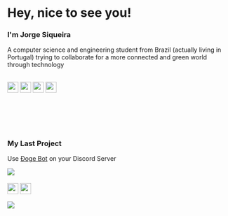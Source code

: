 # Hey, nice to see you!
### I'm Jorge Siqueira
A computer science and engineering student from Brazil (actually living in Portugal) trying to collaborate for a more connected and green world through technology
<br><br>
<p>
   <a target="_blank" href="https://www.jorgesiqueira.com"><img src="https://img.shields.io/badge/jorgesiqueira.com-0078D6.svg?style=flat-square&labelColor=231877F2&logo=&logoColor=white" height=25></a> 
   <a target="_blank" href="mailto:hello@jorgesiqueira.com"><img src="https://img.shields.io/badge/hello@jorgesiqueira.com-0078D6.svg?style=flat-square&labelColor=231877F2&logo=mail&logoColor=white" height=25></a>
  <a target="_blank" href="https://www.linkedin.com/in/jorgsiq"><img src="https://img.shields.io/badge/LinkedIn-0078D6.svg?style=flat-square&labelColor=231877F2&logo=linkedin&logoColor=white" height=25></a> 
    <a target="_blank" href="https://bit.ly/wpp-jorgsiq"><img src="https://img.shields.io/badge/WhatsApp-0078D6.svg?style=flat-square&labelColor=231877F2&logo=whatsapp&logoColor=white" height=25></a> 
</p>

# ㅤ
### My Last Project
 Use <a target="_blank" href="https://discord.com/oauth2/authorize?client_id=826073829302206525&scope=bot&permissions=842263608">Đoge Bot</a> on your Discord Server

<div>

 <a href="https://github.com/jorgsiq"><img  align="left" src="https://i.imgur.com/ht266w1.gif" /></a>
  
  <a><br><br><img src="https://img.shields.io/badge/Discord.js-4A4A55.svg?style=flat-square&labelColor=231877F2&logo=discord&logoColor=white" height=25></a>
<a><img src="https://img.shields.io/badge/JavaScript-0078D6.svg?style=flat-square&labelColor=231877F2&logo=JavaScript&logoColor=white" height=25></a> 

<a href="https://github.com/jorgsiq/dogge-bot">
  <img  align="left" src="https://github-readme-stats.vercel.app/api/pin/?username=jorgsiq&repo=dogge-bot&text_color=0078D6&icon_color=0078D6&hide_border=false&border_color=0078D6&bg_color=FF000000&hide_title=true&hide_rank=true" />
</div>





